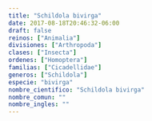 ```yaml
---
title: "Schildola bivirga"
date: 2017-08-18T20:46:32-06:00
draft: false
reinos: ["Animalia"]
divisiones: ["Arthropoda"]
clases: ["Insecta"]
ordenes: ["Homoptera"]
familias: ["Cicadellidae"]
generos: ["Schildola"]
especie: "bivirga"
nombre_cientifico: "Schildola bivirga"
nombre_comun: ""
nombre_ingles: ""
---
```

